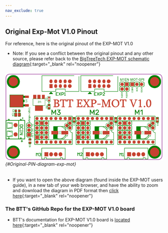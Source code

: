 ```yaml
---
nav_exclude: true
---
```

## Original Exp-Mot V1.0 Pinout

For reference, here is the original pinout of the EXP-MOT V1.0

* Note: If you see a conflict between the original pinout and any other source, please refer back to the [BigTreeTech EXP-MOT schematic diagram](<./images/BTT EXP-MOT V1.0-SCH.pdf>){:target="_blank" rel="noopener"}

###### ![](./images/Origianl-PIN-diagram-exp-mot.png) {#Original-PIN-diagram-exp-mot}

* If you want to open the above diagram (found inside the EXP-MOT users guide), in a new tab of your web browser, and have the ability to zoom and download the diagram in PDF format then [click here](<./images/BTT EXP-MOT V1.0User Guide.pdf>){:target="_blank" rel="noopener"}

### The BTT's GitHub Repo for the EXP-MOT V1.0 board

* BTT's documentation for EXP-MOT V1.0 board is [located here](https://github.com/bigtreetech/BTT-Expansion-module/tree/master/BTT%20EXP-MOT){:target="_blank" rel="noopener"}